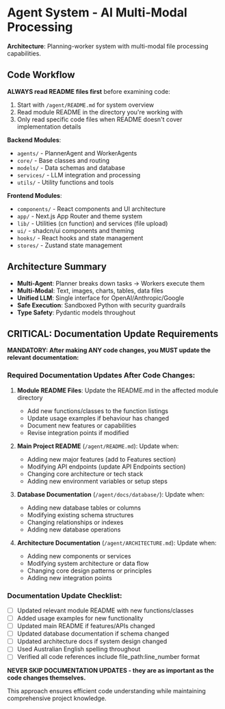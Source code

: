 # Agent System - AI Multi-Modal Processing

**Architecture**: Planning-worker system with multi-modal file processing capabilities.

## Code Workflow

**ALWAYS read README files first** before examining code:

1. Start with `/agent/README.md` for system overview
2. Read module README in the directory you're working with
3. Only read specific code files when README doesn't cover implementation details

**Backend Modules**:
- `agents/` - PlannerAgent and WorkerAgents  
- `core/` - Base classes and routing
- `models/` - Data schemas and database
- `services/` - LLM integration and processing
- `utils/` - Utility functions and tools

**Frontend Modules**:
- `components/` - React components and UI architecture
- `app/` - Next.js App Router and theme system
- `lib/` - Utilities (cn function) and services (file upload)
- `ui/` - shadcn/ui components and theming
- `hooks/` - React hooks and state management
- `stores/` - Zustand state management

## Architecture Summary

- **Multi-Agent**: Planner breaks down tasks → Workers execute them
- **Multi-Modal**: Text, images, charts, tables, data files
- **Unified LLM**: Single interface for OpenAI/Anthropic/Google
- **Safe Execution**: Sandboxed Python with security guardrails
- **Type Safety**: Pydantic models throughout

## CRITICAL: Documentation Update Requirements

**MANDATORY: After making ANY code changes, you MUST update the relevant documentation:**

### Required Documentation Updates After Code Changes:

1. **Module README Files**: Update the README.md in the affected module directory
   - Add new functions/classes to the function listings
   - Update usage examples if behaviour has changed
   - Document new features or capabilities
   - Revise integration points if modified

2. **Main Project README** (`/agent/README.md`): Update when:
   - Adding new major features (add to Features section)
   - Modifying API endpoints (update API Endpoints section)
   - Changing core architecture or tech stack
   - Adding new environment variables or setup steps

3. **Database Documentation** (`/agent/docs/database/`): Update when:
   - Adding new database tables or columns
   - Modifying existing schema structures
   - Changing relationships or indexes
   - Adding new database operations

4. **Architecture Documentation** (`/agent/ARCHITECTURE.md`): Update when:
   - Adding new components or services
   - Modifying system architecture or data flow
   - Changing core design patterns or principles
   - Adding new integration points

### Documentation Update Checklist:

- [ ] Updated relevant module README with new functions/classes
- [ ] Added usage examples for new functionality  
- [ ] Updated main README if features/APIs changed
- [ ] Updated database documentation if schema changed
- [ ] Updated architecture docs if system design changed
- [ ] Used Australian English spelling throughout
- [ ] Verified all code references include file_path:line_number format

**NEVER SKIP DOCUMENTATION UPDATES - they are as important as the code changes themselves.**

This approach ensures efficient code understanding while maintaining comprehensive project knowledge.